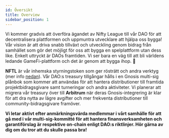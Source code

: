 ```yaml
---
id: Översikt
title: Overview
sidebar_position: 1
---
```


Vi kommer gradvis att överföra ägandet av Nifty League till vår DAO för att decentralisera plattformen och uppmuntra utvecklare att hjälpa oss bygga! Vår vision är att driva snabb tillväxt och utveckling genom bidrag från samhället som gör det möjligt för oss att bygga en spelplattform utan dess like. Enkelt uttryckt är DAOs framtiden. Vi ser bara en väg till att bli världens ledande GameFi-plattform och det är genom att bygga ihop. 💜

**NFTL** är vår inhemska styrningstoken som ger rösträtt och andra verktyg (mer info [nedan](https://nifty-league.com/about#nftl)). Vår DAO:s treasury tillgångar hålls i en Gnosis multi-sig plånbok som kommer att användas för att hantera distributioner till framtida projektbidragsgivare samt turneringar och andra aktiviteter. Vi planerar att migrera vår treasury över till **Arbitrum** när deras Gnosis-integrering är klar för att dra nytta av lägre avgifter och mer frekventa distributioner till community-bidragsgivare framöver.

**Vi letar aktivt efter anmärkningsvärda medlemmar i vårt samhälle för att gå med i vår multi-sig-kommitté för att hantera finansverksamheten och garantiförslag är respektive on-chain enligt DAO:s riktlinjer. Hör gärna av dig om du tror att du skulle passa bra!**
